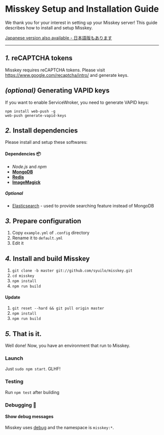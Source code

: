 Misskey Setup and Installation Guide
================================================================

We thank you for your interest in setting up your Misskey server!
This guide describes how to install and setup Misskey.

[Japanese version also available - 日本語版もあります](./setup.ja.md)

----------------------------------------------------------------

*1.* reCAPTCHA tokens
----------------------------------------------------------------
Misskey requires reCAPTCHA tokens.
Please visit https://www.google.com/recaptcha/intro/ and generate keys.

*(optional)* Generating VAPID keys
----------------------------------------------------------------
If you want to enable ServiceWroker, you need to generate VAPID keys:

``` shell
npm install web-push -g
web-push generate-vapid-keys
```

*2.* Install dependencies
----------------------------------------------------------------
Please install and setup these softwares:

#### Dependencies :package:
* *Node.js* and *npm*
* **[MongoDB](https://www.mongodb.com/)**
* **[Redis](https://redis.io/)**
* **[ImageMagick](http://www.imagemagick.org/script/index.php)**

##### Optional
* [Elasticsearch](https://www.elastic.co/) - used to provide searching feature instead of MongoDB

*3.* Prepare configuration
----------------------------------------------------------------
1. Copy `example.yml` of `.config` directory
2. Rename it to `default.yml`
3. Edit it

*4.* Install and build Misskey
----------------------------------------------------------------

1. `git clone -b master git://github.com/syuilo/misskey.git`
2. `cd misskey`
3. `npm install`
4. `npm run build`

#### Update
1. `git reset --hard && git pull origin master`
2. `npm install`
3. `npm run build`

*5.* That is it.
----------------------------------------------------------------
Well done! Now, you have an environment that run to Misskey.

### Launch
Just `sudo npm start`. GLHF!

### Testing
Run `npm test` after building

### Debugging :bug:
#### Show debug messages
Misskey uses [debug](https://github.com/visionmedia/debug) and the namespace is `misskey:*`.
